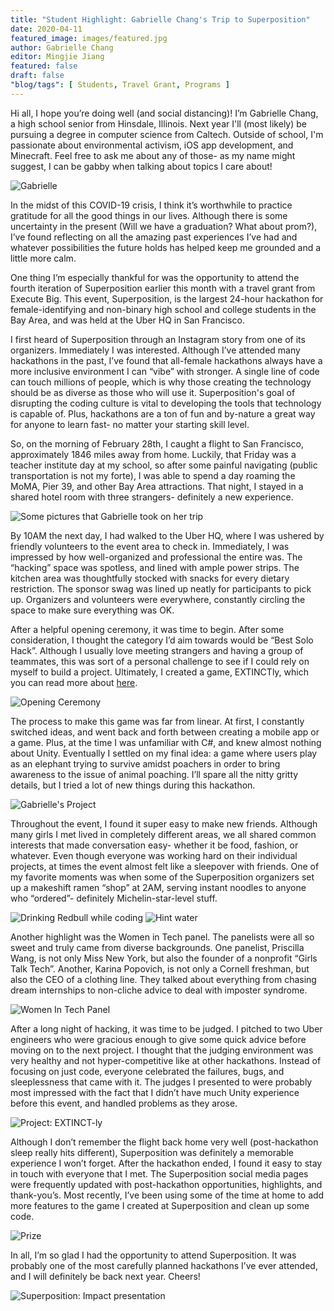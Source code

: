 ```yaml
---
title: "Student Highlight: Gabrielle Chang's Trip to Superposition"
date: 2020-04-11
featured_image: images/featured.jpg
author: Gabrielle Chang
editor: Mingjie Jiang
featured: false
draft: false
"blog/tags": [ Students, Travel Grant, Programs ]
---
```


Hi all, I hope you’re doing well (and social distancing)! I’m Gabrielle Chang, a high school senior from Hinsdale, Illinois. Next year I'll (most likely) be pursuing a degree in computer science from Caltech. Outside of school, I'm passionate about environmental activism, iOS app development, and Minecraft. Feel free to ask me about any of those- as my name might suggest, I can be gabby when talking about topics I care about!

![Gabrielle](images/1.png)

In the midst of this COVID-19 crisis, I think it’s worthwhile to practice gratitude for all the good things in our lives. Although there is some uncertainty in the present (Will we have a graduation? What about prom?), I’ve found reflecting on all the amazing past experiences I’ve had and whatever possibilities the future holds has helped keep me grounded and a little more calm. 

One thing I’m especially thankful for was the opportunity to attend the fourth iteration of Superposition earlier this month with a travel grant from Execute Big. This event, Superposition, is the largest 24-hour hackathon for female-identifying and non-binary high school and college students in the Bay Area, and was held at the Uber HQ in San Francisco. 

I first heard of Superposition through an Instagram story from one of its organizers. Immediately I was interested. Although I’ve attended many hackathons in the past, I’ve found that all-female hackathons always have a more inclusive environment I can “vibe” with stronger. A single line of code can touch millions of people, which is why those creating the technology should be as diverse as those who will use it. Superposition's goal of disrupting the coding culture is vital to developing the tools that technology is capable of. Plus, hackathons are a ton of fun and by-nature a great way for anyone to learn fast- no matter your starting skill level. 

So, on the morning of February 28th, I caught a flight to San Francisco, approximately 1846 miles away from home. Luckily, that Friday was a teacher institute day at my school, so after some painful navigating (public transportation is not my forte), I was able to spend a day roaming the MoMA, Pier 39, and other Bay Area attractions. That night, I stayed in a shared hotel room with three strangers- definitely a new experience. 

![Some pictures that Gabrielle took on her trip](images/2.png)

By 10AM the next day, I had walked to the Uber HQ, where I was ushered by friendly volunteers to the event area to check in. Immediately, I was impressed by how well-organized and professional the entire was. The “hacking” space was spotless, and lined with ample power strips. The kitchen area was thoughtfully stocked with snacks for every dietary restriction. The sponsor swag was lined up neatly for participants to pick up. Organizers and volunteers were everywhere, constantly circling the space to make sure everything was OK. 

After a helpful opening ceremony, it was time to begin. After some consideration, I thought the category I’d aim towards would be “Best Solo Hack”. Although I usually love meeting strangers and having a group of teammates, this was sort of a personal challenge to see if I could rely on myself to build a project. Ultimately, I created a game, EXTINCTly, which you can read more about [here](https://devpost.com/software/extinctly). 

![Opening Ceremony](images/3.png)

The process to make this game was far from linear. At first, I constantly switched ideas, and went back and forth between creating a mobile app or a game. Plus, at the time I was unfamiliar with C#, and knew almost nothing about Unity. Eventually I settled on my final idea: a game where users play as an elephant trying to survive amidst poachers in order to bring awareness to the issue of animal poaching. I’ll spare all the nitty gritty details, but I tried a lot of new things during this hackathon. 

![Gabrielle's Project](images/4.png)

Throughout the event, I found it super easy to make new friends. Although many girls I met lived in completely different areas, we all shared common interests that made conversation easy- whether it be food, fashion, or whatever. Even though everyone was working hard on their individual projects, at times the event almost felt like a sleepover with friends. One of my favorite moments was when some of the Superposition organizers set up a makeshift ramen “shop” at 2AM, serving instant noodles to anyone who “ordered”- definitely Michelin-star-level stuff. 

![Drinking Redbull while coding](images/5.gif)
![Hint water](images/6.png)

Another highlight was the Women in Tech panel. The panelists were all so sweet and truly came from diverse backgrounds. One panelist, Priscilla Wang, is not only Miss New York, but also the founder of a nonprofit “Girls Talk Tech”. Another, Karina Popovich, is not only a Cornell freshman, but also the CEO of a clothing line. They talked about everything from chasing dream internships to non-cliche advice to deal with imposter syndrome. 

![Women In Tech Panel](images/7.png)

After a long night of hacking, it was time to be judged. I pitched to two Uber engineers who were gracious enough to give some quick advice before moving on to the next project. I thought that the judging environment was very healthy and not hyper-competitive like at other hackathons. Instead of focusing on just code, everyone celebrated the failures, bugs, and sleeplessness that came with it. The judges I presented to were probably most impressed with the fact that I didn’t have much Unity experience before this event, and handled problems as they arose. 

![Project: EXTINCT-ly](images/8.png)

Although I don’t remember the flight back home very well (post-hackathon sleep really hits different), Superposition was definitely a memorable experience I won’t forget. After the hackathon ended, I found it easy to stay in touch with everyone that I met. The Superposition social media pages were frequently updated with post-hackathon opportunities, highlights, and thank-you’s. Most recently, I’ve been using some of the time at home to add more features to the game I created at Superposition and clean up some code. 

![Prize](images/9.png)

In all, I’m so glad I had the opportunity to attend Superposition. It was probably one of the most carefully planned hackathons I’ve ever attended, and I will definitely be back next year. Cheers!

![Superposition: Impact presentation](images/10.png)
